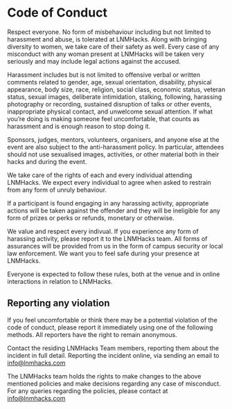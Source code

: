 # Code of Conduct

Respect everyone. No form of misbehaviour including but not limited to harassment and abuse, is tolerated at LNMHacks. Along with bringing diversity to women, we take care of their safety as well. Every case of any misconduct with any woman present at LNMHacks will be taken very seriously and may include legal actions against the accused.

Harassment includes but is not limited to offensive verbal or written comments related to gender, age, sexual orientation, disability, physical appearance, body size, race, religion, social class, economic status, veteran status, sexual images, deliberate intimidation, stalking, following, harassing photography or recording, sustained disruption of talks or other events, inappropriate physical contact, and unwelcome sexual attention. If what you’re doing is making someone feel uncomfortable, that counts as harassment and is enough reason to stop doing it.

Sponsors, judges, mentors, volunteers, organisers, and anyone else at the event are also subject to the anti-harassment policy. In particular, attendees should not use sexualised images, activities, or other material both in their hacks and during the event.

We take care of the rights of each and every individual attending LNMHacks. We expect every individual to agree when asked to restrain from any form of unruly behaviour.

If a participant is found engaging in any harassing activity, appropriate actions will be taken against the offender and they will be ineligible for any form of prizes or perks or refunds, monetary or otherwise.

We value and respect every indivual. If you experience any form of harassing activity, please report it to the LNMHacks team. All forms of assurances will be provided from us in the form of campus security or local law enforcement. We want you to feel safe during your presence at LNMHacks.

Everyone is expected to follow these rules, both at the venue and in online interactions in relation to LNMHacks.


## Reporting any violation

If you feel uncomfortable or think there may be a potential violation of the code of conduct, please report it immediately using one of the following methods. All reporters have the right to remain anonymous.

Contact the residing LNMHacks Team members, reporting them about the incident in full detail.
Reporting the incident online, via sending an email to info@lnmhacks.com


The LNMHacks team holds the rights to make changes to the above mentioned policies and make decisions regarding any case of misconduct. For any queries regarding the policies, please contact at info@lnmhacks.com
